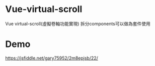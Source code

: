 # Vue-virtual-scroll
Vue virtual-scroll(虛擬卷軸功能實現) 拆分components可以做為套件使用


# Demo
https://jsfiddle.net/gary75952/2m8epjsb/22/

